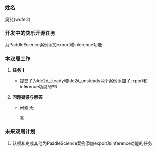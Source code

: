  ### 姓名

吴斐(wufei2)

### 开发中的快乐开源任务

为PaddleScience案例添加export和inference功能

### 本双周工作

1. **任务 1**

   - 提交了为ldc2d_steady和ldc2d_unsteady两个案例添加了export和inference功能的PR

2. **问题疑惑与解答**

   - 问题 无

     答：


### 未来双周计划

1. 认领和完成其他为PaddleScience案例添加export和inference功能的任务
